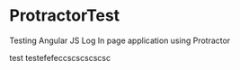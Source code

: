 # ProtractorTest
Testing Angular JS Log In page application using Protractor

test testefefeccscscscscsc